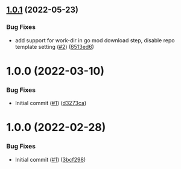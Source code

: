 ## [1.0.1](https://github.com/catalystsquad/action-pulumi/compare/v1.0.0...v1.0.1) (2022-05-23)


### Bug Fixes

* add support for work-dir in go mod download step, disable repo template setting ([#2](https://github.com/catalystsquad/action-pulumi/issues/2)) ([6513ed6](https://github.com/catalystsquad/action-pulumi/commit/6513ed6884be0a204d374cd1efdc3f0fda9af9b3))

# 1.0.0 (2022-03-10)


### Bug Fixes

* Initial commit ([#1](https://github.com/catalystsquad/action-pulumi/issues/1)) ([d3273ca](https://github.com/catalystsquad/action-pulumi/commit/d3273ca08c039c94aa4330cac605511a63906adc))

# 1.0.0 (2022-02-28)


### Bug Fixes

* Initial commit ([#1](https://github.com/catalystsquad/action-composite-action-template/issues/1)) ([3bcf298](https://github.com/catalystsquad/action-composite-action-template/commit/3bcf298630471c46d9f9a1f3a24c2c15342e1855))
